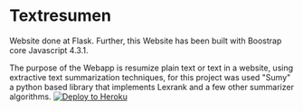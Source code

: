 # Textresumen
Website done at Flask. Further, this Website has been built with Boostrap core Javascript 4.3.1.

The purpose of the Webapp is resumize plain text or text in a website, using extractive text summarization techniques,
for this project was used "Sumy" a python based library that implements Lexrank and a few other summarizer algorithms.
[![Deploy to Heroku](https://www.herokucdn.com/deploy/button.png)](https://heroku.com/deploy)
